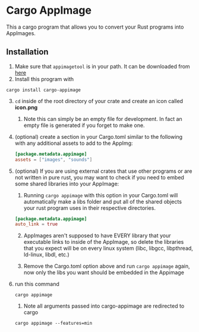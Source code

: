 # Cargo AppImage

This a cargo program that allows you to convert your Rust programs into AppImages.

## Installation

1.  Make sure that `appimagetool` is in your path. It can be downloaded from [here](https://appimage.github.io/appimagetool/)
2.  Install this program with

```shell
cargo install cargo-appimage
```

3.  `cd` inside of the root directory of your crate and create an icon called **icon.png**
    1.  Note this can simply be an empty file for development. In fact an empty file is generated if you forget to make one.

4.  (optional) create a section in your Cargo.toml similar to the following
    with any additional assets to add to the AppImg:
    ```toml
    [package.metadata.appimage]
    assets = ["images", "sounds"]
    ```

5.  (optional) If you are using external crates that use other programs or are not written in pure rust, you may want to check if you need to embed some shared libraries into your AppImage:

    1.  Running `cargo appimage` with this option in your Cargo.toml will automatically make a libs folder and put all of the shared objects your rust program uses in their respective directories.

    ```toml
    [package.metadata.appimage]
    auto_link = true
    ```

    2.  AppImages aren't supposed to have EVERY library that your executable links to inside of the AppImage, so delete the libraries that you expect will be on every linux system (libc, libgcc, libpthread, ld-linux, libdl, etc.)

    3.  Remove the Cargo.toml option above and run `cargo appimage` again, now only the libs you want should be embedded in the Appimage

6.  run this command

    ```shell
    cargo appimage
    ```

    1.  Note all arguments passed into cargo-appimage are redirected to cargo

    ```shell
    cargo appimage --features=min
    ```
